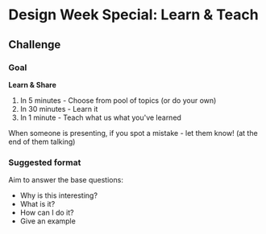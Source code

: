 # Design Week Special: Learn & Teach

## Challenge

### Goal

**Learn & Share**

1. In 5 minutes - Choose from pool of topics (or do your own) 
2. In 30 minutes - Learn it
3. In 1 minute - Teach what us what you've learned

When someone is presenting, if you spot a mistake - let them know! (at the end of them talking)

### Suggested format

Aim to answer the base questions:

- Why is this interesting?
- What is it?
- How can I do it?
- Give an example
